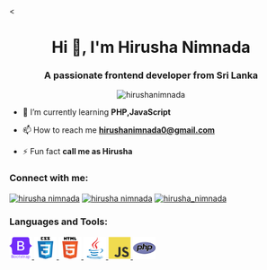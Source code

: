 

<<h1 align="center">Hi 👋, I'm Hirusha Nimnada</h1>
<h3 align="center">A passionate frontend developer from Sri Lanka</h3>
 
<p align="center"> <img src="https://komarev.com/ghpvc/?username=hirushanimnada&label=Profile%20views&color=0e75b6&style=flat" alt="hirushanimnada" /> </p>
 
- 🌱 I’m currently learning **PHP,JavaScript**

- 📫 How to reach me **hirushanimnada0@gmail.com**

- ⚡ Fun fact **call me as Hirusha**

<h3 align="left">Connect with me:</h3>
<p align="left">
<a href="https://linkedin.com/in/hirusha nimnada" target="blank"><img align="center" src="https://raw.githubusercontent.com/rahuldkjain/github-profile-readme-generator/master/src/images/icons/Social/linked-in-alt.svg" alt="hirusha nimnada" height="30" width="40" /></a>
<a href="https://fb.com/hirusha nimnada" target="blank"><img align="center" src="https://raw.githubusercontent.com/rahuldkjain/github-profile-readme-generator/master/src/images/icons/Social/facebook.svg" alt="hirusha nimnada" height="30" width="40" /></a>
<a href="https://instagram.com/hirusha_nimnada" target="blank"><img align="center" src="https://raw.githubusercontent.com/rahuldkjain/github-profile-readme-generator/master/src/images/icons/Social/instagram.svg" alt="hirusha_nimnada" height="30" width="40" /></a>
</p>

<h3 align="left">Languages and Tools:</h3>
<p align="left"> <a href="https://getbootstrap.com" target="_blank" rel="noreferrer"> <img src="https://raw.githubusercontent.com/devicons/devicon/master/icons/bootstrap/bootstrap-plain-wordmark.svg" alt="bootstrap" width="40" height="40"/> </a> <a href="https://www.w3schools.com/css/" target="_blank" rel="noreferrer"> <img src="https://raw.githubusercontent.com/devicons/devicon/master/icons/css3/css3-original-wordmark.svg" alt="css3" width="40" height="40"/> </a> <a href="https://www.w3.org/html/" target="_blank" rel="noreferrer"> <img src="https://raw.githubusercontent.com/devicons/devicon/master/icons/html5/html5-original-wordmark.svg" alt="html5" width="40" height="40"/> </a> <a href="https://www.java.com" target="_blank" rel="noreferrer"> <img src="https://raw.githubusercontent.com/devicons/devicon/master/icons/java/java-original.svg" alt="java" width="40" height="40"/> </a> <a href="https://developer.mozilla.org/en-US/docs/Web/JavaScript" target="_blank" rel="noreferrer"> <img src="https://raw.githubusercontent.com/devicons/devicon/master/icons/javascript/javascript-original.svg" alt="javascript" width="40" height="40"/> </a> <a href="https://www.php.net" target="_blank" rel="noreferrer"> <img src="https://raw.githubusercontent.com/devicons/devicon/master/icons/php/php-original.svg" alt="php" width="40" height="40"/> </a> </p>

